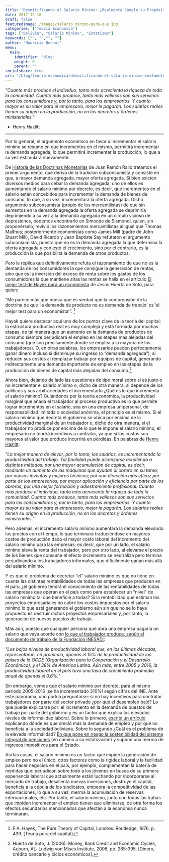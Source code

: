 ```yaml
---
title: "Desmitificando el Salario Mínimo: ¿Realmente Cumple su Propósito?"
date: 2017-12-10
draft: false
featuredImage: /images/salario minimo-para-que.jpg
categories: ["Teoria Economica"]
tags: ["Bolivia", "Salario Mínimo", "Estatismo"]
keywords: ["", "","", ""]
author: "Mauricio Bernal"
menu:
  main:
    identifier: "blog"
    weight: 0 
    parent: ""
socialshare: true
url: "/blog/teoria-economica/desmitificando-el-salario-minimo-realmente-cumple-su-proposito/"
---
```


*"Cuanto más produce el individuo, tanto más acrecienta la riqueza de toda la comunidad. Cuanto más produce, tanto más valiosos son sus servicios para los consumidores y, por lo tanto, para los empresarios. Y cuanto mayor es su valor para el empresario, mejor le pagarán. Los salarios reales tienen su origen en la producción, no en los decretos y órdenes ministeriales."* 

- Henry Hazlitt

---


Por lo general, el argumento económico en favor a incrementar el salario mínimo se resume en que incrementos en el mismo, permitirá incrementar la demanda agregada, lo que permitirá incrementar la producción, lo que a su vez estimulará nuevamente.

De [Historia de las Doctrinas Monetarias](https://archive.org/details/JuanRamnRalloHistoriaDeLasDoctrinasMonetarias/page/n46) de Juan Ramón Rallo tratamos el primer argumento, que deriva de la tradición subconsumista y consiste en que, a mayor demanda agregada, mayor oferta agregada. Si bien existen diversos medios para cebar la demanda agregada, uno de ellos es aumentando el salario mínimo por decreto, es decir, que incrementos en el salario están concebidos para incrementar la demanda de bienes de consumo, lo que, a su vez, incrementará la oferta agregada. Dicho argumento subconsumista (propio de los mercantilistas) de que sin aumentos en la demanda agregada la oferta agregada se deprimiría deprimiendo a su vez a la demanda agregada en un círculo vicioso de depresiones, podemos encontrarlo en Simonde de Sismondi, quien, sin proponérselo, revivió los razonamientos mercantilistas al igual que Thomas Malthus; posteriormente economistas como James Mill (padre de John Stuart Mill), David Ricardo y Jean Baptiste Say refutaron el argumento subconsumista, puesto que no es la demanda agregada la que determina la oferta agregada y con esto el crecimiento, sino por el contrario, es la producción la que posibilita la demanda de otros productos.

Pero la réplica que definitivamente refuta el razonamiento de que no es la demanda de los consumidores la que consigue la generación de rentas, sino que es la inversión del exceso de renta sobre los gastos de los consumidores la que mantiene altas las rentas  se halla en el artículo [El mejor test de Hayek para un economista](https://mises.org/es/wire/el-mejor-test-de-hayek-para-un-buen-economista) de Jesús Huerta de Soto, para quien:

“Me parece más que nunca que es verdad que la comprensión de la doctrina de que ‘la demanda de producto no es demanda de trabajo’ es ‘el mejor test para un economista’”. [^1]

Hayek quiere destacar aquí uno de los puntos clave de la teoría del capital: la estructura productiva real es muy compleja y está formada por muchas etapas, de tal manera que un aumento en la demanda de productos de consumo siempre perjudicará el empleo en las etapas más alejadas del consumo (que son precisamente donde se emplea a la mayoría de los trabajadores). O, en otras palabras, los empresarios pueden perfectamente ganar dinero incluso si disminuye su ingreso (o “demanda agregada”), si reducen sus costes al remplazar trabajo por equipos de capital, generando indirectamente una demanda importante de empleo en las etapas de la producción de bienes de capital más alejadas del consumo.[^2]

Ahora bien, dejando de lado las cuestiones de tipo moral sobre si es justo o no incrementar el salario mínimo o, dicho de otra manera, si depende de los políticos y sus arbitrariedades el incrementarlo ¿Qué es lo que incrementa el salario mínimo? Guiándonos por la teoría económica, la productividad marginal que añada el trabajador al proceso productivo es lo que permite lograr incrementos en el salario, sea en una empresa unipersonal, de responsabilidad limitada o sociedad anónima, el principio es el mismo. Si el salario mínimo que decreta el gobierno se ubica por encima de la productividad marginal de un trabajador o, dicho de otra manera, si el trabajador no produce por encima de lo que le impone el salario mínimo, el empresario no tendrá incentivos a contratar, ya que si los costos son mayores al valor que produce incurrirá en pérdidas. En palabras de [Henry Hazlitt](https://www.liberalismo.org/articulo/161/114/leyes/salario/minimo/):

*"La mejor manera de elevar, por lo tanto, los salarios, es incrementando la productividad del trabajo. Tal finalidad puede alcanzarse acudiendo a distintos métodos: por una mayor acumulación de capital, es decir, mediante un aumento de las máquinas que ayudan al obrero en su tarea; por nuevos inventos y mejoras técnicas; por una dirección más eficaz por parte de los empresarios; por mayor aplicación y eficiencia por parte de los obreros; por una mejor formación y adiestramiento profesional. Cuanto más produce el individuo, tanto más acrecienta la riqueza de toda la comunidad. Cuanto más produce, tanto más valiosos son sus servicios para los consumidores y, por lo tanto, para los empresarios. Y cuanto mayor es su valor para el empresario, mejor le pagarán. Los salarios reales tienen su origen en la producción, no en los decretos y órdenes ministeriales."*

Pero además, el incremento salario mínimo aumentará la demanda elevando los precios con el tiempo, lo que terminará traduciéndose en mayores costos de producción dado el mayor costo laboral del incremento del salario mínimo para las empresas; es decir, que por un lado, el salario mínimo eleva la renta del trabajador, pero por otro lado, al elevarse el precio de los bienes que consume el efecto incremento se neutraliza pero termina perjudicando a los trabajadores informales, que difícilmente ganan más allá del salario mínimo.

Y es que el problema de decretar “el” salario mínimo es que no tiene en cuenta las distintas rentabilidades de todas las empresas que producen en el país: ¿el gobierno tendrá el conocimiento de las rentabilidades de todas las empresas que operan en el país como para establecer un “nivel” de salario mínimo tal que beneficie a todas? Si la rentabilidad que estiman los proyectos empresariales no cubre los costos impuestos por el salario mínimo lo que está generando el gobierno aún sin que no se lo haya propuesto es destruir dichos proyectos empresariales y, por tanto, la generación de nuevos puestos de trabajo.

Más aún, puesto que cualquier persona que abra una empresa pagaría un salario que vaya acorde con [lo que el trabajador produce, según el documento de trabajo de la Fundación INESAD:](https://www.inesad.edu.bo/2018/08/08/boletin-4-el-circulo-vicioso-entre-elevada-informalidad-y-baja-productividad-en-bolivia/):

*"Los bajos niveles de productividad laboral que, en las últimas décadas, representaron, en promedio, apenas el 15% de la productividad de los países de la OCDE (Organización para la Cooperación y el Desarrollo Económico), y el 38% de América Latina. Aún más, entre 2005 y 2016, la productividad laboral en el país tuvo una tasa de crecimiento promedio anual de apenas el 0,6%."*

Sin embargo, vemos que el salario mínimo por decreto, para el mismo periodo 2005-2016 ¡se ha incrementado 310%! según cifras del INE. Ante este panorama, uno podría preguntarse: si no hay incentivos para contratar trabajadores por parte del sector privado ¿por qué el desempleo bajó? Lo que puede explicarse por: el incremento en la demanda de puestos de trabajo por parte del gobierno y es un factor que explica los elevados niveles de informalidad laboral. Sobre lo primero, [escribí un artículo](https://bernalmauricio.com/blog/an%C3%A1lisis-econ%C3%B3mico/recortando-gastos-equilibrando-cuentas-un-llamado-a-la-responsabilidad-fiscal/) explicando dónde es que creció más la demanda de empleo y por qué no beneficia a la sociedad boliviana. Sobre lo segundo ¿Cuál es el problema de la elevada informalidad? [En que pone en riesgo la sostenibilidad del sistema integral de pensiones](https://fundacion-milenio.org/coy-398-jubilacion-costos-fiscales-y-sostenibilidad/) (en camino a su estatización) y supone una merma de ingresos impositivos para el Estado.

Así las cosas, el salario mínimo es un factor que impide la generación de empleo pero no el único, otros factores como la rigidez laboral y la facilidad para hacer negocios en el país, por ejemplo, complementan la batería de medidas que: perjudican sobre todo a los jóvenes en busca de su primera experiencia laboral que actualmente están luchando por incorporarse al mercado de trabajo, desalienta nuevas inversiones, destruye el capital, beneficia a la cúpula de los sindicatos, empeora la competitividad de las exportaciones, lo que a su vez, merma la acumulación de reservas internacionales, etc. Por tanto, el salario mínimo, junto con todas las trabas que impiden incrementar el empleo tienen que eliminarse, de otra forma los efectos secundarios mencionados que afectan a la economía nunca terminarán.


[^1]: F.A. Hayek, The Pure Theory of Capital, Londres: Routledge, 1976, p. 439. [Teoría pura del capital]

[^2]: Huerta de Soto, J. (2006). Money, Bank Credit and Economic Cycles, Auburn, AL: Ludwig von Mises Institute, 2006, pp. 265-395. [Dinero, crédito bancario y ciclos económicos].
